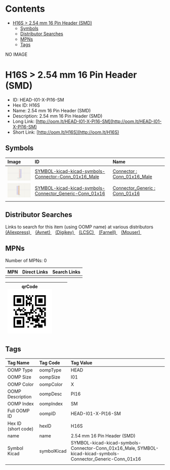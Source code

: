 



Contents
========

* [H16S > 2.54 mm 16 Pin Header (SMD)](#h16s--254-mm-16-pin-header-smd)
	* [Symbols](#symbols)
	* [Distributor Searches](#distributor-searches)
	* [MPNs](#mpns)
	* [Tags](#tags)
  
NO IMAGE  
# H16S > 2.54 mm 16 Pin Header (SMD)

- ID: HEAD-I01-X-PI16-SM
- Hex ID: H16S
- Name: 2.54 mm 16 Pin Header (SMD)
- Description: 2.54 mm 16 Pin Header (SMD)
- Long Link: [http://oom.lt/HEAD-I01-X-PI16-SM](http://oom.lt/HEAD-I01-X-PI16-SM)
- Short Link: [http://oom.lt/H16S](http://oom.lt/H16S)

## Symbols
  

|Image|ID|Name|
| :--- | :--- | :--- |
|[![](https://raw.githubusercontent.com/oomlout/oomlout_OOMP_eda_V2/main/SYMBOL/kicad/kicad-symbols/Connector/Conn_01x16_Male/image_140.png)](https://github.com/oomlout/oomlout_OOMP_eda_V2/tree/main/SYMBOL/kicad/kicad-symbols/Connector/Conn_01x16_Male/)|[SYMBOL-kicad-kicad-symbols-Connector-Conn_01x16_Male](https://github.com/oomlout/oomlout_OOMP_eda_V2/tree/main/SYMBOL/kicad/kicad-symbols/Connector/Conn_01x16_Male/)|[Connector : Conn_01x16_Male](https://github.com/oomlout/oomlout_OOMP_eda_V2/tree/main/SYMBOL/kicad/kicad-symbols/Connector/Conn_01x16_Male/)|
|[![](https://raw.githubusercontent.com/oomlout/oomlout_OOMP_eda_V2/main/SYMBOL/kicad/kicad-symbols/Connector_Generic/Conn_01x16/image_140.png)](https://github.com/oomlout/oomlout_OOMP_eda_V2/tree/main/SYMBOL/kicad/kicad-symbols/Connector_Generic/Conn_01x16/)|[SYMBOL-kicad-kicad-symbols-Connector_Generic-Conn_01x16](https://github.com/oomlout/oomlout_OOMP_eda_V2/tree/main/SYMBOL/kicad/kicad-symbols/Connector_Generic/Conn_01x16/)|[Connector_Generic : Conn_01x16](https://github.com/oomlout/oomlout_OOMP_eda_V2/tree/main/SYMBOL/kicad/kicad-symbols/Connector_Generic/Conn_01x16/)|
||||

## Distributor Searches
  
Links to search for this item (using OOMP name) at various distributors  
[(Aliexpress) ](https://www.aliexpress.com/wholesale?SearchText=11172.54+mm+16+Pin+Header+SMD)&nbsp;&nbsp;&nbsp;[(Avnet) ](https://www.avnet.com/shop/us/search/2.54+mm+16+Pin+Header+SMD)&nbsp;&nbsp;&nbsp;[(Digikey) ](https://www.digikey.co.uk/en/products/result?s=2.54+mm+16+Pin+Header+SMD)&nbsp;&nbsp;&nbsp;[(LCSC) ](https://www.lcsc.com/search?q=2.54+mm+16+Pin+Header+SMD)&nbsp;&nbsp;&nbsp;[(Farnell) ](https://uk.farnell.com/search?st=2.54+mm+16+Pin+Header+SMD)&nbsp;&nbsp;&nbsp;[(Mouser) ](https://www.mouser.com/c/?q=2.54+mm+16+Pin+Header+SMD)&nbsp;&nbsp;&nbsp;
## MPNs
  
Number of MPNs: 0  

|MPN|Direct Links|Search Links|
| :--- | :--- | :--- |
||||
  

|qrCode<br>[![](https://raw.githubusercontent.com/oomlout/oomlout_OOMP_parts_V2/main/HEAD/I01/X/PI16/SM/qrCode_140.png)](https://github.com/oomlout/oomlout_OOMP_parts_V2/tree/main/HEAD/I01/X/PI16/SM/qrCode.png)||||
| :---: | :---: | :---: | :---: |

## Tags
  

|Tag Name|Tag Code|Tag Value|
| :--- | :--- | :--- |
|OOMP Type|oompType|HEAD|
|OOMP Size|oompSize|I01|
|OOMP Color|oompColor|X|
|OOMP Description|oompDesc|PI16|
|OOMP Index|oompIndex|SM|
|Full OOMP ID|oompID|HEAD-I01-X-PI16-SM|
|Hex ID (short code)|hexID|H16S|
|name|name|2.54 mm 16 Pin Header (SMD)|
|Symbol Kicad|symbolKicad|SYMBOL-kicad-kicad-symbols-Connector-Conn_01x16_Male, SYMBOL-kicad-kicad-symbols-Connector_Generic-Conn_01x16|
||||
